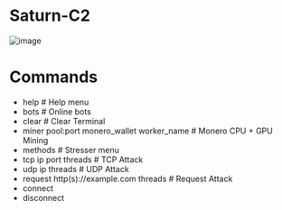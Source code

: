 # Saturn-C2

![image](https://user-images.githubusercontent.com/120246386/210374754-29334bd0-0bee-4483-bb7a-6ff000a2ff9f.png)

# Commands
* help # Help menu
* bots # Online bots
* clear # Clear Terminal
* miner pool:port monero_wallet worker_name # Monero CPU + GPU Mining
* methods # Stresser menu
* tcp ip port threads # TCP Attack
* udp ip threads # UDP Attack
* request http(s)://example.com threads # Request Attack
* connect
* disconnect
